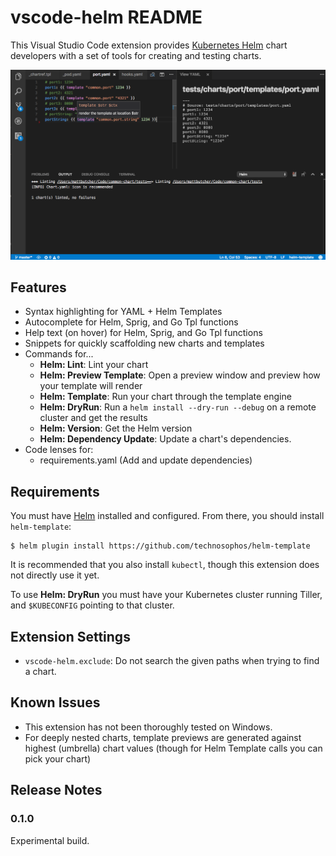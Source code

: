 # vscode-helm README

This Visual Studio Code extension provides [Kubernetes Helm](http://helm.sh) chart developers with a set of tools for creating and testing charts.

![screenshot of Helm extension](./screenshot.png)

## Features

- Syntax highlighting for YAML + Helm Templates
- Autocomplete for Helm, Sprig, and Go Tpl functions
- Help text (on hover) for Helm, Sprig, and Go Tpl functions
- Snippets for quickly scaffolding new charts and templates
- Commands for...
  - **Helm: Lint**: Lint your chart
  - **Helm: Preview Template**: Open a preview window and preview how your template will render
  - **Helm: Template**: Run your chart through the template engine
  - **Helm: DryRun**: Run a `helm install --dry-run --debug` on a remote cluster and get the results
  - **Helm: Version**: Get the Helm version
  - **Helm: Dependency Update**: Update a chart's dependencies.
- Code lenses for:
  - requirements.yaml (Add and update dependencies)

## Requirements

You must have [Helm](http://helm.sh) installed and configured. From there, you should install `helm-template`:

```console
$ helm plugin install https://github.com/technosophos/helm-template
```

It is recommended that you also install `kubectl`, though this extension does not directly use it yet.

To use **Helm: DryRun** you must have your Kubernetes cluster running Tiller, and `$KUBECONFIG` pointing to that cluster. 

## Extension Settings

* `vscode-helm.exclude`: Do not search the given paths when trying to find a chart.

## Known Issues

- This extension has not been thoroughly tested on Windows.
- For deeply nested charts, template previews are generated against highest (umbrella) chart values (though for Helm Template calls you can pick your chart)

## Release Notes

### 0.1.0

Experimental build.